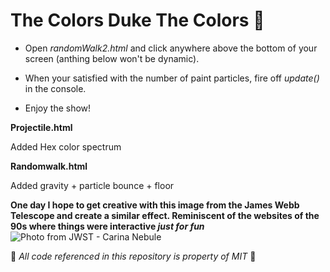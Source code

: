# The Colors Duke The Colors :dog:

- Open *randomWalk2.html* and click anywhere above the bottom of your screen (anthing below won't be dynamic).
 
- When your satisfied with the number of paint particles, fire off *update()* in the console.

- Enjoy the show! 
 
**Projectile.html**

Added Hex color spectrum

**Randomwalk.html**

Added gravity + particle bounce + floor 

**One day I hope to get creative with this image from the James Webb Telescope and create a similar effect. Reminiscent of the websites of the 90s where things were interactive *just for fun*** 
![Photo from JWST - Carina Nebule](https://github.com/s1nghularity/Bootcamp-Class-Exercises/blob/1f8222cebc8ffd0c02f95acf06e017bd0f1b10ef/Heavy%20Rubber%20Spray%20Paint/carina_nebula.jpg)

:rocket: *All code referenced in this repository is property of MIT* :rocket:
